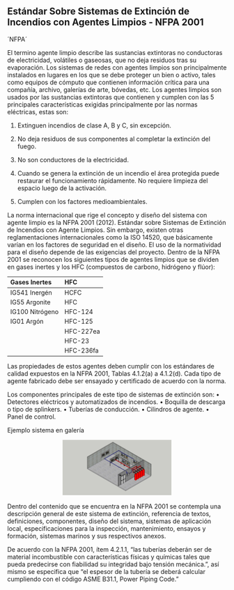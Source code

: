 ## Estándar Sobre Sistemas de Extinción de Incendios con Agentes Limpios - NFPA 2001

´NFPA´

El termino agente limpio describe las sustancias extintoras no conductoras de electricidad, volátiles o gaseosas, que no deja residuos tras su evaporación. Los sistemas de redes con agentes limpios son principalmente instalados en lugares en los que se debe proteger un bien o activo, tales como equipos de cómputo que contienen información crítica para una compañía, archivo, galerías de arte, bóvedas, etc. Los agentes limpios son usados por las sustancias extintoras que contienen y cumplen con las 5 principales características exigidas principalmente por las normas eléctricas, estas son:

1.	Extinguen incendios de clase A, B y C, sin excepción.

2.	No deja residuos de sus componentes al completar la extinción del fuego.

3.	No son conductores de la electricidad.

4.	Cuando se genera la extinción de un incendio el área protegida puede restaurar el funcionamiento rápidamente. No requiere limpieza del espacio luego de la activación. 

5.	Cumplen con los factores medioambientales.

La norma internacional que rige el concepto y diseño del sistema con agente limpio es la NFPA 2001 (2012). Estándar sobre Sistemas de Extinción de Incendios con Agente Limpios. Sin embargo, existen otras reglamentaciones internacionales como la ISO 14520, que básicamente varían en los factores de seguridad en el diseño. El uso de la normatividad para el diseño depende de las exigencias del proyecto.
Dentro de la NFPA 2001 se reconocen los siguientes tipos de agentes limpios que se dividen en gases inertes y los HFC (compuestos de carbono, hidrógeno y flúor): 

| Gases Inertes | HFC |
|:--------------|:----|
| IG541 Inergén | HCFC |
| IG55 Argonite | HFC |
| IG100 Nitrógeno | HFC-124 |
| IG01 Argón | HFC-125 |
| | HFC-227ea |
| | HFC-23 |
| | HFC-236fa |

Las propiedades de estos agentes deben cumplir con los estándares de calidad expuestos en la NFPA 2001, Tablas 4.1.2(a) a 4.1.2(d). Cada tipo de agente fabricado debe ser ensayado y certificado de acuerdo con la norma. 

Los componentes principales de este tipo de sistemas de extinción son:
•	Detectores eléctricos y automatizados de incendios.
•	Boquilla de descarga o tipo de splinkers.
•	Tuberías de conducción.
•	Cilindros de agente.
•	Panel de control.

Ejemplo sistema en galería 
<div align="center">
  <img src="https://github.com/Andrealvch/C.RCI/blob/main/Section02/.graph/GAL_ART%20axo.jpg" width="250px">
</div>

Dentro del contenido que se encuentra en la NFPA 2001 se contempla una descripción general de este sistema de extinción, referencia de textos, definiciones, componentes, diseño del sistema, sistemas de aplicación local, especificaciones para la inspección, mantenimiento, ensayos y formación, sistemas marinos y sus respectivos anexos.   

De acuerdo con la NFPA 2001, ítem 4.2.1.1, “las tuberías deberán ser de material incombustible con características físicas y químicas tales que pueda predecirse con fiabilidad su integridad bajo tensión mecánica.”, así mismo se especifica que “el espesor de la tubería se deberá calcular cumpliendo con el código ASME B31.1, Power Piping Code.”
